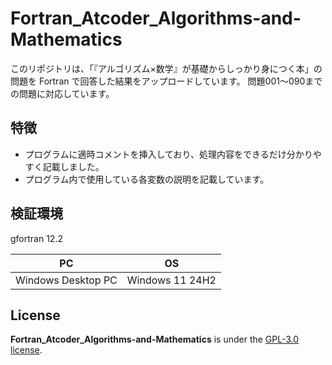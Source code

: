 # Fortran_Atcoder_Algorithms-and-Mathematics
このリポジトリは、「『アルゴリズム×数学』が基礎からしっかり身につく本」の問題を Fortran で回答した結果をアップロードしています。
問題001～090までの問題に対応しています。

## 特徴
* プログラムに適時コメントを挿入しており、処理内容をできるだけ分かりやすく記載しました。
* プログラム内で使用している各変数の説明を記載しています。

## 検証環境
gfortran 12.2

| PC                  | OS              |
|---------------------|-----------------|
| Windows Desktop PC  | Windows 11 24H2 |

## License
**Fortran_Atcoder_Algorithms-and-Mathematics** is under the [GPL-3.0 license](https://ja.wikipedia.org/wiki/GNU_General_Public_License).
